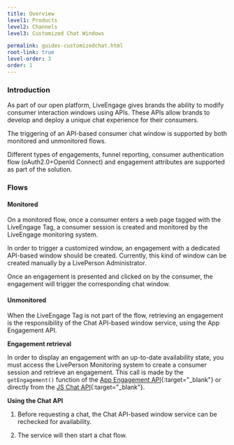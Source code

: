 ```yaml
---
title: Overview
level1: Products
level2: Channels
level3: Customized Chat Windows

permalink: guides-customizedchat.html
root-link: true
level-order: 3
order: 1
---
```


### Introduction 

As part of our open platform, LiveEngage gives brands the ability to modify consumer interaction windows using APIs. These APIs allow brands to develop and deploy a unique chat experience for their consumers.

The triggering of an API-based consumer chat window is supported by both monitored and unmonitored flows.

Different types of engagements, funnel reporting, consumer authentication flow (oAuth2.0+OpenId Connect) and engagement attributes are supported as part of the solution.

### Flows 

#### Monitored 

On a monitored flow, once a consumer enters a web page tagged with the LiveEngage Tag, a consumer session is created and monitored by the LiveEngage monitoring system.

In order to trigger a customized window, an engagement with a dedicated API-based window should be created. Currently, this kind of window can be created manually by a LivePerson Administrator.

Once an engagement is presented and clicked on by the consumer, the engagement will trigger the corresponding chat window.

#### Unmonitored
When the LiveEngage Tag is not part of the flow, retrieving an engagement is the responsibility of the Chat API-based window service, using the App Engagement API. 

**Engagement retrieval**

In order to display an engagement with an up-to-date availability state, you must access the LivePerson Monitoring system to create a consumer session and retrieve an engagement. This call is made by the `getEngagement()` function of the [App Engagement API](rt-interactions-app-engagement-overview.html){:target="_blank"} or directly from the [JS Chat API](consumer-experience-javascript-chat-getting-started.html){:target="_blank"}.

**Using the Chat API**

1. Before requesting a chat, the Chat API-based window service can be rechecked for availability.

2. The service will then start a chat flow.


